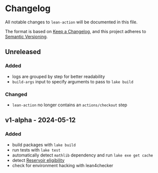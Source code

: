 # Changelog
All notable changes to `lean-action` will be documented in this file.

The format is based on [Keep a Changelog](https://keepachangelog.com/en/1.1.0/),
and this project adheres to [Semantic Versioning](https://semver.org/spec/v2.0.0.html).

## Unreleased

### Added
- logs are grouped by step for better readability
- `build-args` input to specify arguments to pass to `lake build`

### Changed
- `lean-action` no longer contains an `actions/checkout` step

## v1-alpha - 2024-05-12

### Added
- build packages with `lake build`
- run tests with `lake test`
- automatically detect `mathlib` dependency and run `lake exe get cache`
- detect [Reservoir eligibility](https://reservoir.lean-lang.org/inclusion-criteria)
- check for environment hacking with lean4checker